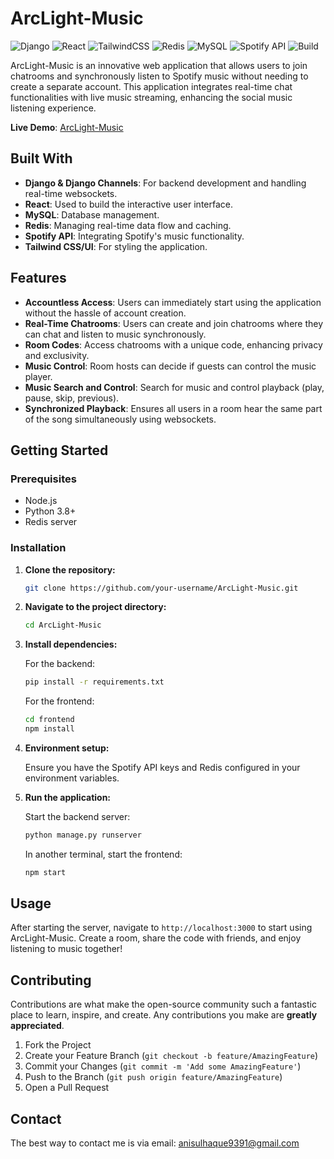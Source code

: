 # ArcLight-Music

![Django](https://img.shields.io/badge/Django-3.2-brightgreen.svg)
![React](https://img.shields.io/badge/React-17.0.1-blue.svg)
![TailwindCSS](https://img.shields.io/badge/Tailwind_CSS-2.2-blue.svg)
![Redis](https://img.shields.io/badge/Redis-6.0-red.svg)
![MySQL](https://img.shields.io/badge/MySQL-blue.svg)
![Spotify API](https://img.shields.io/badge/Spotify_API-Integration-green.svg)
![Build](https://img.shields.io/badge/build-passing-brightgreen.svg)

ArcLight-Music is an innovative web application that allows users to join chatrooms and synchronously listen to Spotify music without needing to create a separate account. This application integrates real-time chat functionalities with live music streaming, enhancing the social music listening experience.

**Live Demo**: [ArcLight-Music](https://arclight-music-production.up.railway.app/)

## Built With

- **Django & Django Channels**: For backend development and handling real-time websockets.
- **React**: Used to build the interactive user interface.
- **MySQL**: Database management.
- **Redis**: Managing real-time data flow and caching.
- **Spotify API**: Integrating Spotify's music functionality.
- **Tailwind CSS/UI**: For styling the application.

## Features

- **Accountless Access**: Users can immediately start using the application without the hassle of account creation.
- **Real-Time Chatrooms**: Users can create and join chatrooms where they can chat and listen to music synchronously.
- **Room Codes**: Access chatrooms with a unique code, enhancing privacy and exclusivity.
- **Music Control**: Room hosts can decide if guests can control the music player.
- **Music Search and Control**: Search for music and control playback (play, pause, skip, previous).
- **Synchronized Playback**: Ensures all users in a room hear the same part of the song simultaneously using websockets.

## Getting Started

### Prerequisites

- Node.js
- Python 3.8+
- Redis server

### Installation

1. **Clone the repository:**

   ```bash
   git clone https://github.com/your-username/ArcLight-Music.git
   ```

2. **Navigate to the project directory:**

   ```bash
   cd ArcLight-Music
   ```

3. **Install dependencies:**

   For the backend:
   ```bash
   pip install -r requirements.txt
   ```

   For the frontend:
   ```bash
   cd frontend
   npm install
   ```

4. **Environment setup:**

   Ensure you have the Spotify API keys and Redis configured in your environment variables.

5. **Run the application:**

   Start the backend server:
   ```bash
   python manage.py runserver
   ```

   In another terminal, start the frontend:
   ```bash
   npm start
   ```

## Usage

After starting the server, navigate to `http://localhost:3000` to start using ArcLight-Music. Create a room, share the code with friends, and enjoy listening to music together!

## Contributing

Contributions are what make the open-source community such a fantastic place to learn, inspire, and create. Any contributions you make are **greatly appreciated**.

1. Fork the Project
2. Create your Feature Branch (`git checkout -b feature/AmazingFeature`)
3. Commit your Changes (`git commit -m 'Add some AmazingFeature'`)
4. Push to the Branch (`git push origin feature/AmazingFeature`)
5. Open a Pull Request

## Contact

The best way to contact me is via email: anisulhaque9391@gmail.com
